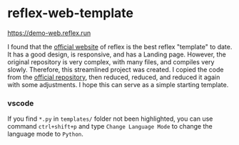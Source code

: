 # reflex-web-template

https://demo-web.reflex.run 

I found that the [official website](https://reflex.dev/) of reflex is the best reflex "template" to date. It has a good design, is responsive, and has a Landing page. However, the original repository is very complex, with many files, and compiles very slowly. Therefore, this streamlined project was created. I copied the code from the [official repository](https://github.com/reflex-dev/reflex-web), then reduced, reduced, and reduced it again with some adjustments. I hope this can serve as a simple starting template.


### vscode
If you find `*.py` in `templates/` folder not been highlighted, you can use command `ctrl+shift+p` and type `Change Language Mode` to change the language mode to `Python`.
